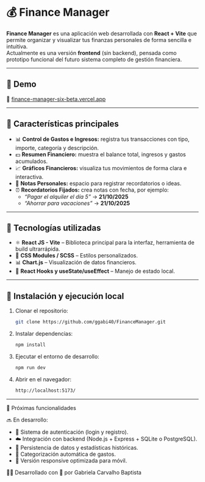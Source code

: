 # 💰 Finance Manager

**Finance Manager** es una aplicación web desarrollada con **React + Vite** que permite organizar y visualizar tus finanzas personales de forma sencilla e intuitiva.  
Actualmente es una versión **frontend** (sin backend), pensada como prototipo funcional del futuro sistema completo de gestión financiera.

---

## 🚀 Demo

🔗 [finance-manager-six-beta.vercel.app](https://finance-manager-six-beta.vercel.app/)

---

## 🧩 Características principales

- 📊 **Control de Gastos e Ingresos:** registra tus transacciones con tipo, importe, categoría y descripción.  
- 💵 **Resumen Financiero:** muestra el balance total, ingresos y gastos acumulados.  
- 📈 **Gráficos Financieros:** visualiza tus movimientos de forma clara e interactiva.  
- 📝 **Notas Personales:** espacio para registrar recordatorios o ideas.  
- ⏰ **Recordatorios Fijados:** crea notas con fecha, por ejemplo:
  - *“Pagar el alquiler el día 5”* → **21/10/2025**
  - *“Ahorrar para vacaciones”* → **21/10/2025**

---

## 🧱 Tecnologías utilizadas

- ⚛️ **React JS - Vite** – Biblioteca principal para la interfaz, herramienta de build ultrarrápida.  
- 🎨 **CSS Modules / SCSS** – Estilos personalizados.  
- 📊 **Chart.js** – Visualización de datos financieros.  
- 💬 **React Hooks y useState/useEffect** – Manejo de estado local.

---

## 🧰 Instalación y ejecución local

1. Clonar el repositorio:
   ```bash
   git clone https://github.com/ggabi40/FinanceManager.git
   ```

2. Instalar dependencias:
   ```bash
   npm install
   ```

3. Ejecutar el entorno de desarrollo:
    ```bash
   npm run dev
   ```

4. Abrir en el navegador:
    ```bash
   http://localhost:5173/
   ```

---

📅 Próximas funcionalidades

🔜 En desarrollo:
  * 🔐 Sistema de autenticación (login y registro).
  * ☁️ Integración con backend (Node.js + Express + SQLite o PostgreSQL).
  * 💾 Persistencia de datos y estadísticas históricas.
  * 🧮 Categorización automática de gastos.
  * 📱 Versión responsive optimizada para móvil.

👩‍💻 Desarrollado con 💖 por Gabriela Carvalho Baptista
